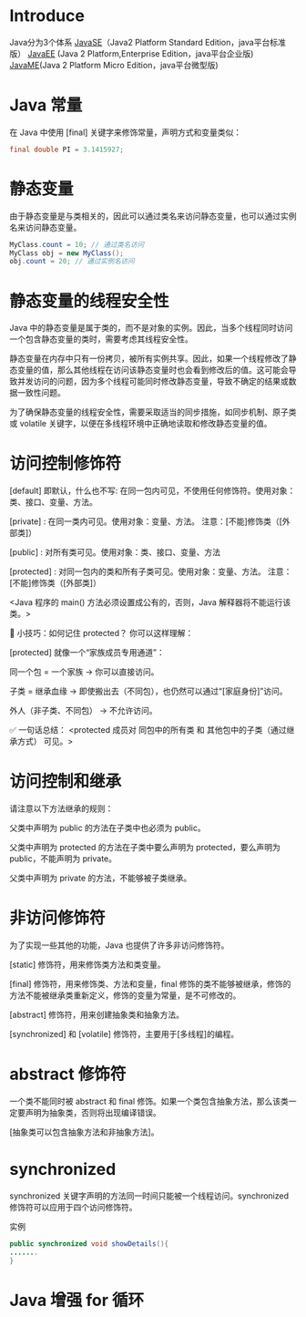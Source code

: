 # Introduce
Java分为3个体系
[JavaSE](J2SE)（Java2 Platform Standard Edition，java平台标准版）
[JavaEE](J2EE) (Java 2 Platform,Enterprise Edition，java平台企业版)
[JavaME](J2ME)(Java 2 Platform Micro Edition，java平台微型版)

# Java 常量
在 Java 中使用 [final] 关键字来修饰常量，声明方式和变量类似：
```java
final double PI = 3.1415927;
```

# 静态变量
由于静态变量是与类相关的，因此可以通过类名来访问静态变量，也可以通过实例名来访问静态变量。
```java
MyClass.count = 10; // 通过类名访问
MyClass obj = new MyClass();
obj.count = 20; // 通过实例名访问
```

# 静态变量的线程安全性
Java 中的静态变量是属于类的，而不是对象的实例。因此，当多个线程同时访问一个包含静态变量的类时，需要考虑其线程安全性。

静态变量在内存中只有一份拷贝，被所有实例共享。因此，如果一个线程修改了静态变量的值，那么其他线程在访问该静态变量时也会看到修改后的值。这可能会导致并发访问的问题，因为多个线程可能同时修改静态变量，导致不确定的结果或数据一致性问题。

为了确保静态变量的线程安全性，需要采取适当的同步措施，如同步机制、原子类或 volatile 关键字，以便在多线程环境中正确地读取和修改静态变量的值。

# 访问控制修饰符

[default] 即默认，什么也不写: 在同一包内可见，不使用任何修饰符。使用对象：类、接口、变量、方法。

[private] : 在同一类内可见。使用对象：变量、方法。 注意：[不能]修饰类（[外部类]）

[public] : 对所有类可见。使用对象：类、接口、变量、方法

[protected] : 对同一包内的类和所有子类可见。使用对象：变量、方法。 注意：[不能]修饰类（[外部类]）

<Java 程序的 main() 方法必须设置成公有的，否则，Java 解释器将不能运行该类。>

🧠 小技巧：如何记住 protected？
你可以这样理解：

[protected] 就像一个“家族成员专用通道”：

同一个包 = 一个家族 → 你可以直接访问。

子类 = 继承血缘 → 即使搬出去（不同包），也仍然可以通过“[家庭身份]”访问。

外人（非子类、不同包） → 不允许访问。

✅ 一句话总结：
<protected 成员对 同包中的所有类 和 其他包中的子类（通过继承方式） 可见。>

# 访问控制和继承
请注意以下方法继承的规则：

父类中声明为 public 的方法在子类中也必须为 public。

父类中声明为 protected 的方法在子类中要么声明为 protected，要么声明为 public，不能声明为 private。

父类中声明为 private 的方法，不能够被子类继承。

# 非访问修饰符
为了实现一些其他的功能，Java 也提供了许多非访问修饰符。

[static] 修饰符，用来修饰类方法和类变量。

[final] 修饰符，用来修饰类、方法和变量，final 修饰的类不能够被继承，修饰的方法不能被继承类重新定义，修饰的变量为常量，是不可修改的。

[abstract] 修饰符，用来创建抽象类和抽象方法。

[synchronized] 和 [volatile] 修饰符，主要用于[多线程]的编程。

# abstract 修饰符
一个类不能同时被 abstract 和 final 修饰。如果一个类包含抽象方法，那么该类一定要声明为抽象类，否则将出现编译错误。

[抽象类可以包含抽象方法和非抽象方法]。

# synchronized

synchronized 关键字声明的方法同一时间只能被一个线程访问。synchronized 修饰符可以应用于四个访问修饰符。

实例
```java
public synchronized void showDetails(){
.......
}
```

# Java 增强 for 循环